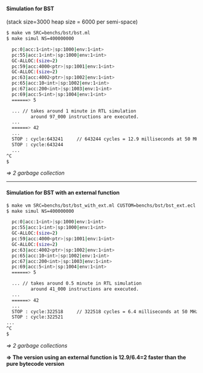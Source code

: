 #### Simulation for BST

(stack size=3000 heap size = 6000 per semi-space)

```bash
$ make vm SRC=benchs/bst/bst.ml
$ make simul NS=400000000 

  pc:0|acc:1<int>|sp:1000|env:1<int> 
  pc:55|acc:1<int>|sp:1000|env:1<int> 
  GC-ALLOC:(size=2)
  pc:59|acc:4000<ptr>|sp:1001|env:1<int> 
  GC-ALLOC:(size=2)
  pc:63|acc:4002<ptr>|sp:1002|env:1<int> 
  pc:65|acc:10<int>|sp:1002|env:1<int> 
  pc:67|acc:200<int>|sp:1003|env:1<int> 
  pc:69|acc:5<int>|sp:1004|env:1<int> 
  ======> 5

  ... // takes around 1 minute in RTL simulation
         around 97_000 instructions are executed.
  ...
  ======> 42
  ...
  STOP : cycle:643241     // 643244 cycles = 12.9 milliseconds at 50 MHz
  STOP : cycle:643244     
  ...
^C
$
```

*=> 2 garbage collection*

-----

#### Simulation for BST with an external function


```bash
$ make vm SRC=benchs/bst/bst_with_ext.ml CUSTOM=benchs/bst/bst_ext.ecl
$ make simul NS=400000000 

  pc:0|acc:1<int>|sp:1000|env:1<int> 
  pc:55|acc:1<int>|sp:1000|env:1<int> 
  GC-ALLOC:(size=2) 
  pc:59|acc:4000<ptr>|sp:1001|env:1<int> 
  GC-ALLOC:(size=2) 
  pc:63|acc:4002<ptr>|sp:1002|env:1<int> 
  pc:65|acc:10<int>|sp:1002|env:1<int> 
  pc:67|acc:200<int>|sp:1003|env:1<int> 
  pc:69|acc:5<int>|sp:1004|env:1<int> 
  ======> 5

  ... // takes around 0.5 minute in RTL simulation
         around 41_000 instructions are executed.
  ...
  ======> 42
  ...
  STOP : cycle:322518     // 322518 cycles = 6.4 milliseconds at 50 MHz
  STOP : cycle:322521     
...
^C
$
```

*=> 2 garbage collections*



**=> The version using an external function is 12.9/6.4=2 faster than the pure bytecode version**

